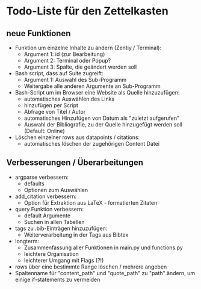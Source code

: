 # Todo-Liste für den Zettelkasten


## neue Funktionen

- Funktion um einzelne Inhalte zu ändern (Zentiy / Terminal):
	- Argument 1: id (zur Bearbeitung)
	- Argument 2: Terminal oder Popup?
	- Argument 3: Spalte, die geändert werden soll
- Bash script, dass auf Suite zugreift:
	- Argument 1: Auswahl des Sub-Programm
	- Weitergabe alle anderen Argumente an Sub-Programm
- Bash-Script um im Browser eine Website als Quelle hinzuzufügen:
	- automatisches Auswählen des Links
	- hinzufügen per Script
	- Abfrage von Titel / Autor
	- automatisches Hinzufügen von Datum als "zuletzt aufgerufen"
	- Auswahl der Bibliografie, zu der Quelle hinzugefügt werden soll (Default: Online)
- Löschen einzelner rows aus datapoints / citations:
	- automatisches löschen der zugehörigen Content Datei

## Verbesserungen / Überarbeitungen

- argparse verbessern:
	- defaults
	- Optionen zum Auswählen
- add_citation verbessern:
	- Option für Extraktion aus LaTeX - formatierten Zitaten
- query Funktion verbessern:
	- default Argumente
	- Suchen in allen Tabellen
- tags zu .bib-Einträgen hinzuzufügen:
	- Weiterverarbeitung in der Tags aus Bibtex
- longterm:
	- Zusammenfassung aller Funktionen in main.py und functions.py
	- leichtere Organisation
	- leichterer Umgang mit Flags (?!)
- rows über eine bestimmte Range löschen / mehrere angeben
- Spaltenname für "content_path" und "quote_path" zu "path" ändern, um einige if-statements zu vermeiden

